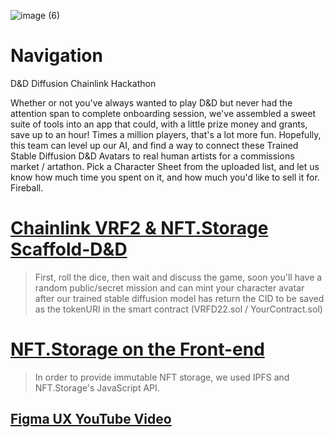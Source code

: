 ![image (6)](https://user-images.githubusercontent.com/62179036/202821821-11bd8ae5-d481-4c77-92a3-c5585bb0c61f.png)

# Navigation
D&amp;D Diffusion Chainlink Hackathon

Whether or not you've always wanted to play D&D but never had the attention span to complete onboarding session, we've assembled a sweet suite of tools into an app that could, with a little prize money and grants, save up to an hour!  Times a million players, that's a lot more fun.  Hopefully, this team can level up our AI, and find a way to connect these Trained Stable Diffusion D&D Avatars to real human artists for a commissions market / artathon.  Pick a Character Sheet from the uploaded list, and let us know how much time you spent on it, and how much you'd like to sell it for.  Fireball.

# [Chainlink VRF2 & NFT.Storage Scaffold-D&D](https://github.com/DnDnDiffusion/scaffold-dnd/blob/master/README.md)

> First, roll the dice, then wait and discuss the game, soon you'll have a random public/secret mission and can mint your character avatar after our trained stable diffusion model has return the CID to be saved as the tokenURI in the smart contract (VRFD22.sol / YourContract.sol)

# [NFT.Storage on the Front-end](https://github.com/DnDnDiffusion/Front-end/blob/main/utils/web3utils.js)

> In order to provide immutable NFT storage, we used IPFS and NFT.Storage's JavaScript API.

## [Figma UX YouTube Video](https://youtu.be/CDu1zgMQ4fU)
